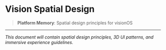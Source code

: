 # Vision Spatial Design

> **Platform Memory**: Spatial design principles for visionOS

---

*This document will contain spatial design principles, 3D UI patterns, and immersive experience guidelines.*